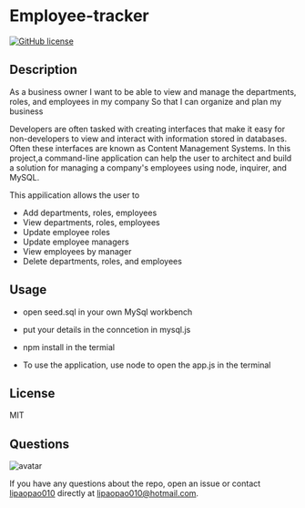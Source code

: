 # Employee-tracker
[![GitHub license](https://img.shields.io/badge/license-MIT-blue.svg)](https://github.com/lipaopao010)

## Description

As a business owner
I want to be able to view and manage the departments, roles, and employees in my company
So that I can organize and plan my business

Developers are often tasked with creating interfaces that make it easy for non-developers to view and interact with information stored in databases. Often these interfaces are known as Content Management Systems. In this project,a command-line application can help the user to architect and build a solution for managing a company's employees using node, inquirer, and MySQL.

This appilication allows the user to 
* Add departments, roles, employees
* View departments, roles, employees
* Update employee roles
* Update employee managers
* View employees by manager
* Delete departments, roles, and employees



## Usage

* open seed.sql in your own MySql workbench
        
* put your details in the conncetion in mysql.js

* npm install in the termial

* To use the application, use node to open the app.js in the terminal

## License
        
MIT

## Questions
![avatar](https://avatars3.githubusercontent.com/u/60334054?v=4)

If you have any questions about the repo, open an issue or contact 
[lipaopao010](https://github.com/lipaopao010) 
directly at lipaopao010@hotmail.com.
        
    

